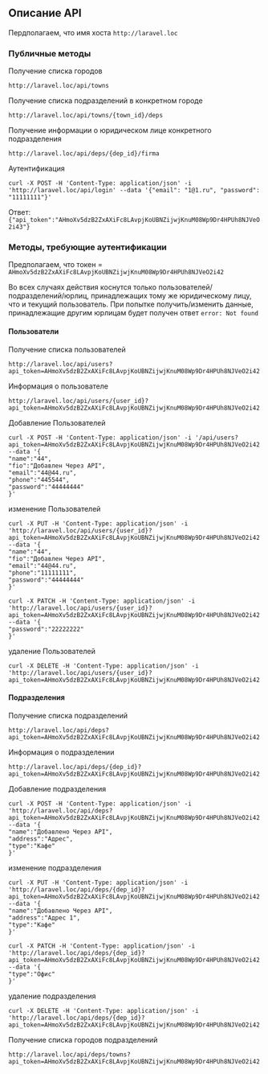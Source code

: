 ## Описание API
Пердполагаем, что имя хоста `http://laravel.loc`

### Публичные методы
Получение списка городов
```
http://laravel.loc/api/towns
```
Получение списка подразделений в конкретном городе
```
http://laravel.loc/api/towns/{town_id}/deps
```
Получение информации о юридическом лице конкретного подразделения
```
http://laravel.loc/api/deps/{dep_id}/firma
```
Аутентификация
```
curl -X POST -H 'Content-Type: application/json' -i 'http://laravel.loc/api/login' --data '{"email": "1@1.ru", "password": "11111111"}'
```
Ответ: `{"api_token":"AHmoXv5dzB2ZxAXiFc8LAvpjKoUBNZijwjKnuM08Wp9Dr4HPUh8NJVeO2i43"}`



### Методы, требующие аутентификации
Предполагаем, что токен = `AHmoXv5dzB2ZxAXiFc8LAvpjKoUBNZijwjKnuM08Wp9Dr4HPUh8NJVeO2i42`

Во всех случаях действия коснутся только пользователей/подразделений/юрлиц, принадлежащих тому же юридическому лицу, что и текущий пользователь.
При попытке получить/изменить данные, принадлежащие другим юрлицам будет получен ответ `error: Not found`

#### Пользователи
Получение списка пользователей
```
http://laravel.loc/api/users?api_token=AHmoXv5dzB2ZxAXiFc8LAvpjKoUBNZijwjKnuM08Wp9Dr4HPUh8NJVeO2i42
```
Информация о пользователе
```
http://laravel.loc/api/users/{user_id}?api_token=AHmoXv5dzB2ZxAXiFc8LAvpjKoUBNZijwjKnuM08Wp9Dr4HPUh8NJVeO2i42
```
Добавление Пользователей
```
curl -X POST -H 'Content-Type: application/json' -i '/api/users?api_token=AHmoXv5dzB2ZxAXiFc8LAvpjKoUBNZijwjKnuM08Wp9Dr4HPUh8NJVeO2i42' --data '{
"name":"44",
"fio":"Добавлен Через API",
"email":"44@44.ru",
"phone":"445544",
"password":"44444444"
}'
```
изменение Пользователей
```
curl -X PUT -H 'Content-Type: application/json' -i 'http://laravel.loc/api/users/{user_id}?api_token=AHmoXv5dzB2ZxAXiFc8LAvpjKoUBNZijwjKnuM08Wp9Dr4HPUh8NJVeO2i42' --data '{
"name":"44",
"fio":"Добавлен Через API",
"email":"44@44.ru",
"phone":"11111111",
"password":"44444444"
}'
```
```
curl -X PATCH -H 'Content-Type: application/json' -i 'http://laravel.loc/api/users/{user_id}?api_token=AHmoXv5dzB2ZxAXiFc8LAvpjKoUBNZijwjKnuM08Wp9Dr4HPUh8NJVeO2i42' --data '{
"password":"22222222"
}'
```
удаление Пользователей
```
curl -X DELETE -H 'Content-Type: application/json' -i 'http://laravel.loc/api/users/{user_id}?api_token=AHmoXv5dzB2ZxAXiFc8LAvpjKoUBNZijwjKnuM08Wp9Dr4HPUh8NJVeO2i42'
```


#### Подразделения
Получение списка подразделений
```
http://laravel.loc/api/deps?api_token=AHmoXv5dzB2ZxAXiFc8LAvpjKoUBNZijwjKnuM08Wp9Dr4HPUh8NJVeO2i42
```
Информация о подразделении
```
http://laravel.loc/api/deps/{dep_id}?api_token=AHmoXv5dzB2ZxAXiFc8LAvpjKoUBNZijwjKnuM08Wp9Dr4HPUh8NJVeO2i42
```
Добавление подразделения
```
curl -X POST -H 'Content-Type: application/json' -i 'http://laravel.loc/api/deps?api_token=AHmoXv5dzB2ZxAXiFc8LAvpjKoUBNZijwjKnuM08Wp9Dr4HPUh8NJVeO2i42' --data '{
"name":"Добавлено Через API",
"address":"Адрес",
"type":"Кафе"
}'
```
изменение подразделения
```
curl -X PUT -H 'Content-Type: application/json' -i 'http://laravel.loc/api/deps/{dep_id}?api_token=AHmoXv5dzB2ZxAXiFc8LAvpjKoUBNZijwjKnuM08Wp9Dr4HPUh8NJVeO2i42' --data '{
"name":"Добавлено Через API",
"address":"Адрес 1",
"type":"Кафе"
}'
```
```
curl -X PATCH -H 'Content-Type: application/json' -i 'http://laravel.loc/api/deps/{dep_id}?api_token=AHmoXv5dzB2ZxAXiFc8LAvpjKoUBNZijwjKnuM08Wp9Dr4HPUh8NJVeO2i42' --data '{
"type":"Офис"
}'
```
удаление подразделения
```
curl -X DELETE -H 'Content-Type: application/json' -i 'http://laravel.loc/api/deps/{dep_id}?api_token=AHmoXv5dzB2ZxAXiFc8LAvpjKoUBNZijwjKnuM08Wp9Dr4HPUh8NJVeO2i42'
```

Получение списка городов подразделений
```
http://laravel.loc/api/deps/towns?api_token=AHmoXv5dzB2ZxAXiFc8LAvpjKoUBNZijwjKnuM08Wp9Dr4HPUh8NJVeO2i42
```
